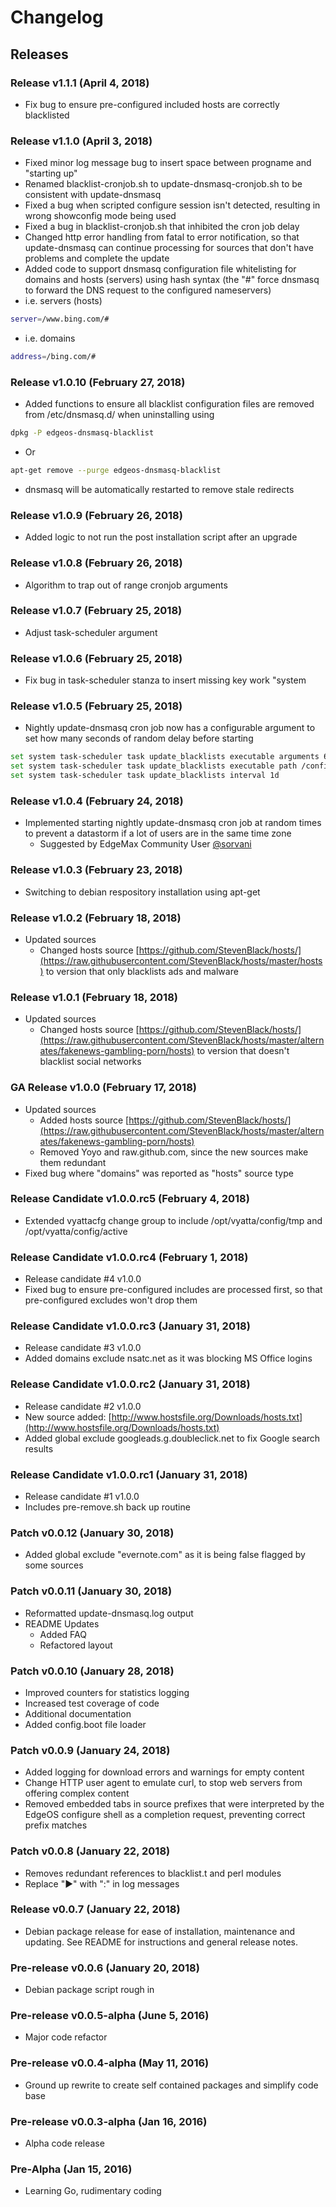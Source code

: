 # Changelog

## Releases

### Release v1.1.1 (April 4, 2018)

* Fix bug to ensure pre-configured included hosts are correctly blacklisted

### Release v1.1.0 (April 3, 2018)

* Fixed minor log message bug to insert space between progname and "starting up"
* Renamed blacklist-cronjob.sh to update-dnsmasq-cronjob.sh to be consistent with update-dnsmasq
* Fixed a bug when scripted configure session isn't detected, resulting in wrong showconfig mode being used
* Fixed a bug in blacklist-cronjob.sh that inhibited the cron job delay
* Changed http error handling from fatal to error notification, so that update-dnsmasq can continue processing for sources that don't have problems and complete the update
* Added code to support dnsmasq configuration file whitelisting for domains and hosts (servers) using hash syntax (the "#" force dnsmasq to forward the DNS request to the configured nameservers)
* i.e. servers (hosts)

```bash
server=/www.bing.com/#
```

* i.e. domains

```bash
address=/bing.com/#
```

### Release v1.0.10 (February 27, 2018)

* Added functions to ensure all blacklist configuration files are removed from /etc/dnsmasq.d/ when uninstalling using

```bash
dpkg -P edgeos-dnsmasq-blacklist
```

* Or

```bash
apt-get remove --purge edgeos-dnsmasq-blacklist
```

* dnsmasq will be automatically restarted to remove stale redirects

### Release v1.0.9 (February 26, 2018)

* Added logic to not run the post installation script after an upgrade

### Release v1.0.8 (February 26, 2018)

* Algorithm to trap out of range cronjob arguments

### Release v1.0.7 (February 25, 2018)

* Adjust task-scheduler argument

### Release v1.0.6 (February 25, 2018)

* Fix bug in task-scheduler stanza to insert missing key work "system

### Release v1.0.5 (February 25, 2018)

* Nightly update-dnsmasq cron job now has a configurable argument to set how many seconds of random delay before starting

```bash
set system task-scheduler task update_blacklists executable arguments 60
set system task-scheduler task update_blacklists executable path /config/scripts/blacklist-cronjob.sh
set system task-scheduler task update_blacklists interval 1d
```

### Release v1.0.4 (February 24, 2018)

* Implemented starting nightly update-dnsmasq cron job at random times to prevent a datastorm if a lot of users are in the same time zone
  * Suggested by EdgeMax Community User [@sorvani](https://community.ubnt.com/t5/user/viewprofilepage/user-id/185589)

### Release v1.0.3 (February 23, 2018)

* Switching to debian respository installation using apt-get

### Release v1.0.2 (February 18, 2018)

* Updated sources
  * Changed hosts source [https://github.com/StevenBlack/hosts/](https://raw.githubusercontent.com/StevenBlack/hosts/master/hosts) to version that only blacklists ads and malware

### Release v1.0.1 (February 18, 2018)

* Updated sources
  * Changed hosts source [https://github.com/StevenBlack/hosts/](https://raw.githubusercontent.com/StevenBlack/hosts/master/alternates/fakenews-gambling-porn/hosts) to version that doesn't blacklist social networks

### GA Release v1.0.0 (February 17, 2018)

* Updated sources
  * Added hosts source [https://github.com/StevenBlack/hosts/](https://raw.githubusercontent.com/StevenBlack/hosts/master/alternates/fakenews-gambling-porn/hosts)
  * Removed Yoyo and raw.github.com, since the new sources make them redundant
* Fixed bug where "domains" was reported as "hosts" source type

### Release Candidate v1.0.0.rc5 (February 4, 2018)

* Extended vyattacfg change group to include /opt/vyatta/config/tmp and /opt/vyatta/config/active

### Release Candidate v1.0.0.rc4 (February 1, 2018)

* Release candidate #4 v1.0.0
* Fixed bug to ensure pre-configured includes are processed first, so that pre-configured excludes won't drop them

### Release Candidate v1.0.0.rc3 (January 31, 2018)

* Release candidate #3 v1.0.0
* Added domains exclude nsatc.net as it was blocking MS Office logins

### Release Candidate v1.0.0.rc2 (January 31, 2018)

* Release candidate #2 v1.0.0
* New source added: [http://www.hostsfile.org/Downloads/hosts.txt](http://www.hostsfile.org/Downloads/hosts.txt)
* Added global exclude googleads.g.doubleclick.net to fix Google search results

### Release Candidate v1.0.0.rc1 (January 31, 2018)

* Release candidate #1 v1.0.0
* Includes pre-remove.sh back up routine

### Patch v0.0.12 (January 30, 2018)

* Added global exclude "evernote.com" as it is being false flagged by some sources

### Patch v0.0.11 (January 30, 2018)

* Reformatted update-dnsmasq.log output
* README Updates
  * Added FAQ
  * Refactored layout

### Patch v0.0.10 (January 28, 2018)

* Improved counters for statistics logging
* Increased test coverage of code
* Additional documentation
* Added config.boot file loader

### Patch v0.0.9 (January 24, 2018)

* Added logging for download errors and warnings for empty content
* Change HTTP user agent to emulate curl, to stop web servers from offering complex content
* Removed embedded tabs in source prefixes that were interpreted by the EdgeOS configure shell as a completion request,  preventing correct prefix matches

### Patch v0.0.8 (January 22, 2018)

* Removes redundant references to blacklist.t and perl modules
* Replace "▶" with ":" in log messages

### Release v0.0.7 (January 22, 2018)

* Debian package release for ease of installation, maintenance and updating. See README for instructions and general release notes.

### Pre-release v0.0.6 (January 20, 2018)

* Debian package script rough in

### Pre-release v0.0.5-alpha (June 5, 2016)

* Major code refactor

### Pre-release v0.0.4-alpha (May 11, 2016)

* Ground up rewrite to create self contained packages and simplify code base

### Pre-release v0.0.3-alpha (Jan 16, 2016)

* Alpha code release

### Pre-Alpha (Jan 15, 2016)

* Learning Go, rudimentary coding